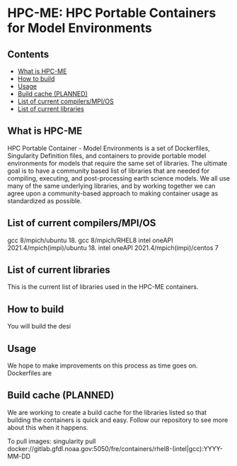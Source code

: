 # HPC-ME: HPC Portable Containers for Model Environments

## Contents
- [What is HPC-ME](main#what-is-hpc-me)
- [How to build](main#how-to-buid)
- [Usage](main#usage)
- [Build cache (PLANNED)](main#build-cache-planned)
- [List of current compilers/MPI/OS](main#list-of-current-compilersmpios)
- [List of current libraries](main#list-of-current-libraries)

## What is HPC-ME
HPC Portable Container - Model Environments is a set of Dockerfiles, Singularity Definition files, and containers to provide portable model environments for models that require the same set of libraries.  The ultimate goal is to have a community based list of libraries that are needed for compiling, executing, and post-processing earth science models.  We all use many of the same underlying libraries, and by working together we can agree upon a community-based approach to making container usage as standardized as possible. 

## List of current compilers/MPI/OS
gcc 8/mpich/ubuntu 18.
gcc 8/mpich/RHEL8
intel oneAPI 2021.4/mpich(impi)/ubuntu 18.
intel oneAPI 2021.4/mpich(impi)/centos 7

## List of current libraries
This is the current list of libraries used in the HPC-ME containers.

## How to build
You will build the desi

## Usage
We hope to make improvements on this process as time goes on.
Dockerfiles are 

## Build cache (PLANNED)
We are working to create a build cache for the libraries listed so that building the containers is quick and easy.  Follow our repository to see more about this when it happens.


To pull images:
singularity pull docker://gitlab.gfdl.noaa.gov:5050/fre/containers/rhel8-(intel|gcc):YYYY-MM-DD 


